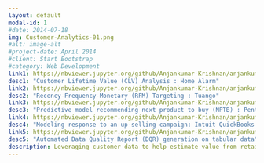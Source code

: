 ```yaml
---
layout: default
modal-id: 1
#date: 2014-07-18
img: Customer-Analytics-01.png
#alt: image-alt
#project-date: April 2014
#client: Start Bootstrap
#category: Web Development
link1: https://nbviewer.jupyter.org/github/Anjankumar-Krishnan/anjankumar-krishnan.github.io/blob/cb41b317057e8faa3ce651e24704d98bc05660d2/homealarm-clv_anjan_git_publish.ipynb
desc1: "Customer Lifetime Value (CLV) Analysis : Home Alarm"
link2: https://nbviewer.jupyter.org/github/Anjankumar-Krishnan/anjankumar-krishnan.github.io/blob/cb41b317057e8faa3ce651e24704d98bc05660d2/tuango-rfm_anjan_git_publish.ipynb
desc2: "Recency-Frequency-Monetary (RFM) Targeting : Tuango"
link3: https://nbviewer.jupyter.org/github/Anjankumar-Krishnan/anjankumar-krishnan.github.io/blob/ceba324fbb4a0d7b4b1102f6161ade56e6dcd8ee/pentathlon_nptb_git_publish.ipynb
desc3: "Predictive model recommending next product to buy (NPTB) : Pentathlon"
link4: https://nbviewer.jupyter.org/github/Anjankumar-Krishnan/anjankumar-krishnan.github.io/blob/64e72d534582f81c9775868d3ed96e93d622282b/intuit_redux_git_publish.ipynb
desc4: "Modeling response to an up-selling campaign: Intuit QuickBooks Upgrade"
link5: https://nbviewer.jupyter.org/github/Anjankumar-Krishnan/anjankumar-krishnan.github.io/blob/fc7a6ef8783eeeb2c3643b2b5cc909f527e0dbbe/dqr_automate_git_publish.ipynb
desc5: "Automated Data Quality Report (DQR) generation on tabular data"
description: Leveraging customer data to help estimate value from retaining customers, maximizing return on marketing expenditure through targeting and predictive modeling
---
```


